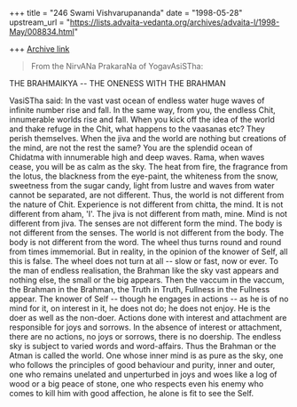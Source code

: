 +++
title = "246 Swami Vishvarupananda"
date = "1998-05-28"
upstream_url = "https://lists.advaita-vedanta.org/archives/advaita-l/1998-May/008834.html"

+++
[Archive link](https://lists.advaita-vedanta.org/archives/advaita-l/1998-May/008834.html)

>From the NirvANa PrakaraNa of YogavAsiSTha:

THE BRAHMAIKYA -- THE ONENESS WITH THE BRAHMAN

VasiSTha said:
In the vast vast ocean of endless water huge waves of infinite number rise
and fall. In the same way, from you, the endless Chit, innumerable worlds
rise and fall. When you kick off the idea of the world and thake refuge in
the Chit, what happens to the vaasanas etc? They perish themselves. When the
jiva and the world are nothing but creations of the mind, are not the rest
the same? You are the splendid ocean of Chidatma with innumerable high and
deep waves. Rama, when waves cease, you will be as calm as the sky.
The heat from fire, the fragrance from the lotus, the blackness from the
eye-paint, the whiteness from the snow, sweetness from the sugar candy,
light from lustre and waves from water cannot be separated, are not
different. Thus, the world is not different from the nature of Chit.
Experience is not different from chitta, the mind. It is not different from
aham, 'I'. The jiva is not different from math, mine. Mind is not different
from jiva. The senses are not different form the mind. The body is not
different from the senses. The world is not different from the body. The
body is not different from the word. The wheel thus turns round and round
from times immemorial.
But in reality, in the opinion of the knower of Self, all this is false. The
wheel does not turn at all -- slow or fast, now or ever. To the man of
endless realisation, the Brahman like the sky vast appears and nothing else,
the small or the big appears. Then the vaccum in the vaccum, the Brahman in
the Brahman, the Truth in Truth, Fullness in the Fullness appear.
The knower of Self -- though he engages in actions -- as he is of no mind
for it, on interest in it, he does not do; he does not enjoy. He is the doer
as well as the non-doer. Actions done with interest and attachment are
responsible for joys and sorrows. In the absence of interest or attachment,
there are no actions, no joys or sorrows, there is no doership.
The endless sky is subject to varied words and word-affairs. Thus the
Brahman or the Atman is called the world. One whose inner mind is as pure as
the sky, one who follows the principles of good behaviour and purity, inner
and outer, one who remains unelated and unperturbed in joys and woes like a
log of wood or a big peace of stone, one who respects even his enemy who
comes to kill him with good affection, he alone is fit to see the Self.

